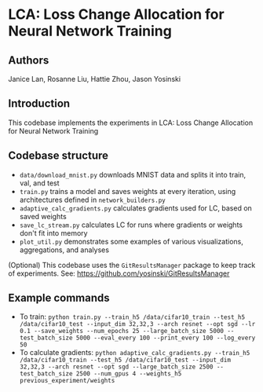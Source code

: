 # LCA: Loss Change Allocation for Neural Network Training

## Authors
Janice Lan, Rosanne Liu, Hattie Zhou, Jason Yosinski

## Introduction
This codebase implements the experiments in LCA: Loss Change Allocation for Neural Network Training

## Codebase structure

* `data/download_mnist.py` downloads MNIST data and splits it into train, val, and test
* `train.py` trains a model and saves weights at every iteration, using architectures defined in `network_builders.py`
* `adaptive_calc_gradients.py` calculates gradients used for LC, based on saved weights
* `save_lc_stream.py` calculates LC for runs where gradients or weights don't fit into memory
* `plot_util.py` demonstrates some examples of various visualizations, aggregations, and analyses

(Optional) This codebase uses the `GitResultsManager` package to keep track of experiments. See: https://github.com/yosinski/GitResultsManager


## Example commands

* To train: `python train.py --train_h5 /data/cifar10_train --test_h5 /data/cifar10_test --input_dim 32,32,3 --arch resnet --opt sgd --lr 0.1 --save_weights --num_epochs 25 --large_batch_size 5000 --test_batch_size 5000 --eval_every 100 --print_every 100 --log_every 50`
* To calculate gradients: `python adaptive_calc_gradients.py --train_h5 /data/cifar10_train --test_h5 /data/cifar10_test --input_dim 32,32,3 --arch resnet --opt sgd --large_batch_size 2500 --test_batch_size 2500 --num_gpus 4 --weights_h5 previous_experiment/weights`
